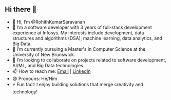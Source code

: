 ## Hi there 👋

- 👋 Hi, I’m @RohithKumarSaravanan  
- 👀 I’m a software developer with 3 years of full-stack development experience at Infosys. My interests include development, data structures and algorithms (DSA), machine learning, data analytics, and Big Data.  
- 🌱 I’m currently pursuing a Master's in Computer Science at the University of New Brunswick.  
- 💞️ I’m looking to collaborate on projects related to software development, AI/ML, and Big Data technologies.  
- 📫 How to reach me: [Email](mailto:s.rohithkumar1998@gmail.com) | [LinkedIn](https://linkedin.com/in/srohithkumar)  
- 😄 Pronouns: He/Him  
- ⚡ Fun fact: I enjoy building solutions that merge creativity and technology!  

<!---  
CodeWithRohith/CodeWithRohith is a ✨ special ✨ repository because its `README.md` (this file) appears on your GitHub profile.  
You can click the Preview link to take a look at your changes.  
--->  

